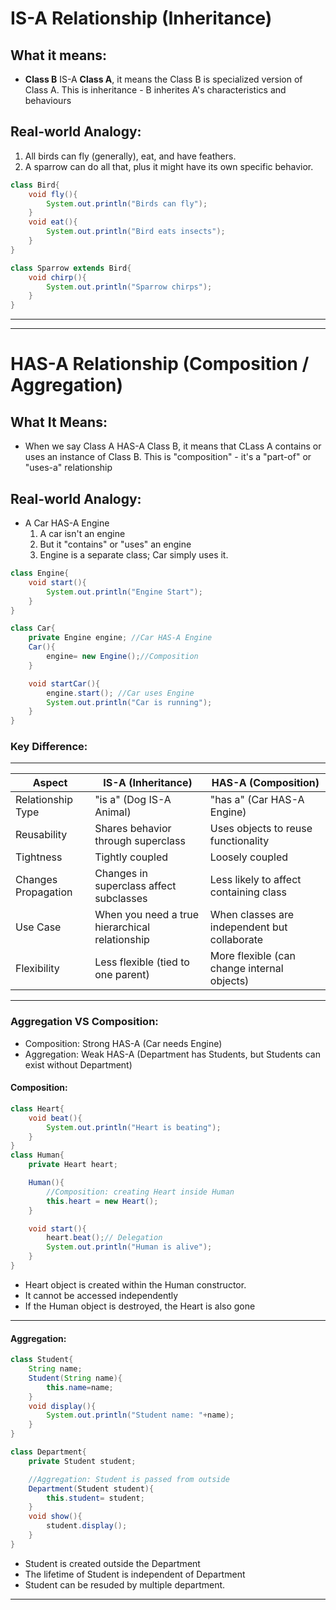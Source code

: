 # IS-A Relationship (Inheritance)
## What it means:
- **Class B** IS-A **Class A**, it means the Class B is specialized version of Class A. This is inheritance - B inherites A's characteristics and behaviours 
    
## Real-world Analogy:
1. All birds can fly (generally), eat, and have feathers.
2. A sparrow can do all that, plus it might have its own specific behavior.

```java
class Bird{
    void fly(){
        System.out.println("Birds can fly");
    }
    void eat(){
        System.out.println("Bird eats insects");
    }
}

class Sparrow extends Bird{
    void chirp(){
        System.out.println("Sparrow chirps");
    }
}
```
***
***
# HAS-A Relationship (Composition / Aggregation)
## What It Means:
- When we say Class A HAS-A Class B, it means that CLass A contains or uses an instance of Class B. This is "composition" - it's a "part-of" or "uses-a" relationship

## Real-world Analogy:
- A Car HAS-A Engine
    1. A car isn't an engine
    2. But it "contains" or "uses" an engine
    3. Engine is a separate class; Car simply uses it.

```java
class Engine{
    void start(){
        System.out.println("Engine Start");
    }
}

class Car{
    private Engine engine; //Car HAS-A Engine
    Car(){
        engine= new Engine();//Composition
    }

    void startCar(){
        engine.start(); //Car uses Engine
        System.out.println("Car is running");
    }
}
```
### Key Difference:
***
| Aspect              | IS-A (Inheritance)                     | HAS-A (Composition)                          |
|---------------------|----------------------------------------|----------------------------------------------|
| Relationship Type   | "is a" (Dog IS-A Animal)               | "has a" (Car HAS-A Engine)                   |
| Reusability         | Shares behavior through superclass     | Uses objects to reuse functionality          |
| Tightness           | Tightly coupled                        | Loosely coupled                              |
| Changes Propagation | Changes in superclass affect subclasses| Less likely to affect containing class       |
| Use Case            | When you need a true hierarchical relationship | When classes are independent but collaborate |
| Flexibility         | Less flexible (tied to one parent)     | More flexible (can change internal objects)  |

***
### Aggregation VS Composition:
+ Composition: Strong HAS-A (Car needs Engine)
+ Aggregation: Weak HAS-A (Department has Students, but Students can exist without Department)  

#### Composition:
```java
class Heart{
    void beat(){
        System.out.println("Heart is beating");
    }
}
class Human{
    private Heart heart;

    Human(){
        //Composition: creating Heart inside Human
        this.heart = new Heart();
    }

    void start(){
        heart.beat();// Delegation
        System.out.println("Human is alive");
    }
}
```

+ Heart object is created within the Human constructor.
+ It cannot be accessed independently
+ If the Human object is destroyed, the Heart is also gone
***
#### Aggregation:
```java
class Student{
    String name;
    Student(String name){
        this.name=name;
    }
    void display(){
        System.out.println("Student name: "+name);
    }
}

class Department{
    private Student student;

    //Aggregation: Student is passed from outside
    Department(Student student){
        this.student= student;
    }
    void show(){
        student.display();
    }
}
```
+ Student is created outside the Department
+ The lifetime of Student is independent of Department
+ Student can be resuded by multiple department.
*************
